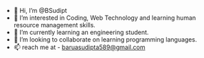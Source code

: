 - 👋 Hi, I’m @BSudipt
- 👀 I’m interested in Coding, Web Technology and learning human resource management skills.
- 🌱 I’m currently learning an engineering student.
- 💞️ I’m looking to collaborate on learning programming languages.
- 📫 reach me at - baruasudipta589@gmail.com 

<!---
BSudipt/BSudipt is a ✨ special ✨ repository because its `README.md` (this file) appears on your GitHub profile.
You can click the Preview link to take a look at your changes.
--->
